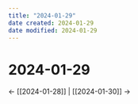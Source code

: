 ```yaml
---
title: "2024-01-29"
date created: 2024-01-29
date modified: 2024-01-29
---
```


# 2024-01-29

← [[2024-01-28]] | [[2024-01-30]] →
